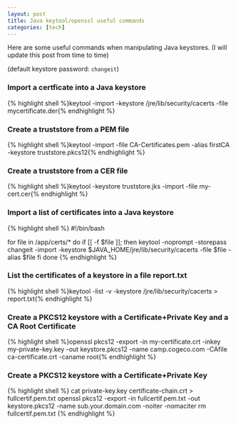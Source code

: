```yaml
---
layout: post
title: Java keytool/openssl useful commands
categories: [tech]
---
```

Here are some useful commands when manipulating Java keystores. (I will update this post from time to time)

(default keystore password: `changeit`)

<h3>Import a certficate into a Java keystore</h3>

{% highlight shell %}keytool -import -keystore /jre/lib/security/cacerts -file mycertificate.der{% endhighlight %}

<h3>Create a truststore from a PEM file</h3> 

{% highlight shell %}keytool -import -file CA-Certificates.pem -alias firstCA -keystore truststore.pkcs12{% endhighlight %}

<h3>Create a truststore from a CER file</h3>

{% highlight shell %}keytool -keystore truststore.jks -import -file my-cert.cer{% endhighlight %}

<h3>Import a list of certificates into a Java keystore</h3>

{% highlight shell %}
#!/bin/bash

for file in /app/certs/* 
do
    if [[ -f $file ]]; then
        keytool -noprompt -storepass changeit -import -keystore $JAVA_HOME/jre/lib/security/cacerts -file $file -alias $file
    fi
done
{% endhighlight %}

<h3>List the certificates of a keystore in a file report.txt</h3>

{% highlight shell %}keytool -list -v -keystore /jre/lib/security/cacerts > report.txt{% endhighlight %}

<h3>Create a PKCS12 keystore with a Certificate+Private Key and a CA Root Certificate</h3>

{% highlight shell %}openssl pkcs12 -export -in my-certificate.crt -inkey my-private-key.key -out keystore.pkcs12 -name camp.cogeco.com -CAfile ca-certificate.crt -caname root{% endhighlight %}

<h3>Create a PKCS12 keystore with a Certificate+Private Key</h3>

{% highlight shell %}
cat private-key.key certificate-chain.crt > fullcertif.pem.txt
openssl pkcs12 -export -in fullcertif.pem.txt -out keystore.pkcs12 -name sub.your.domain.com -noiter -nomaciter
rm fullcertif.pem.txt
{% endhighlight %}
